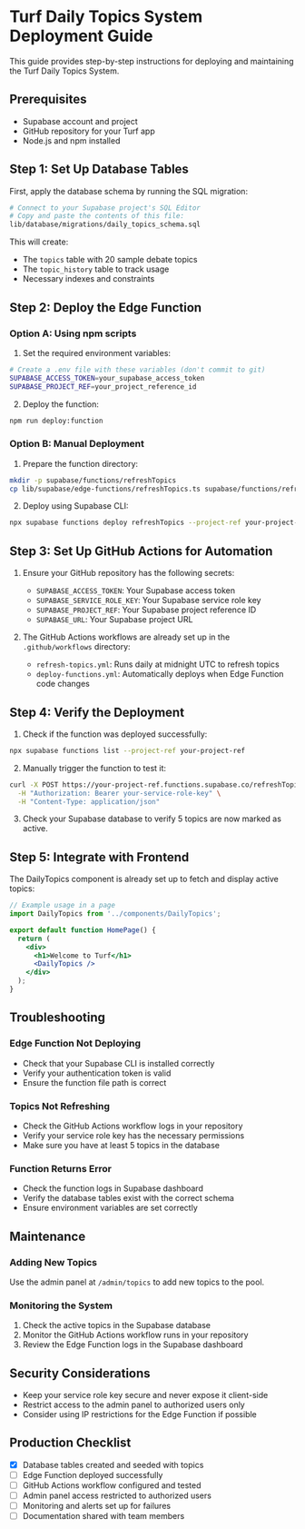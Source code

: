 # Turf Daily Topics System Deployment Guide

This guide provides step-by-step instructions for deploying and maintaining the Turf Daily Topics System.

## Prerequisites

- Supabase account and project
- GitHub repository for your Turf app
- Node.js and npm installed

## Step 1: Set Up Database Tables

First, apply the database schema by running the SQL migration:

```bash
# Connect to your Supabase project's SQL Editor
# Copy and paste the contents of this file:
lib/database/migrations/daily_topics_schema.sql
```

This will create:
- The `topics` table with 20 sample debate topics
- The `topic_history` table to track usage
- Necessary indexes and constraints

## Step 2: Deploy the Edge Function

### Option A: Using npm scripts

1. Set the required environment variables:

```bash
# Create a .env file with these variables (don't commit to git)
SUPABASE_ACCESS_TOKEN=your_supabase_access_token
SUPABASE_PROJECT_REF=your_project_reference_id
```

2. Deploy the function:

```bash
npm run deploy:function
```

### Option B: Manual Deployment

1. Prepare the function directory:

```bash
mkdir -p supabase/functions/refreshTopics
cp lib/supabase/edge-functions/refreshTopics.ts supabase/functions/refreshTopics/index.ts
```

2. Deploy using Supabase CLI:

```bash
npx supabase functions deploy refreshTopics --project-ref your-project-ref --no-verify-jwt
```

## Step 3: Set Up GitHub Actions for Automation

1. Ensure your GitHub repository has the following secrets:
   - `SUPABASE_ACCESS_TOKEN`: Your Supabase access token
   - `SUPABASE_SERVICE_ROLE_KEY`: Your Supabase service role key
   - `SUPABASE_PROJECT_REF`: Your Supabase project reference ID
   - `SUPABASE_URL`: Your Supabase project URL

2. The GitHub Actions workflows are already set up in the `.github/workflows` directory:
   - `refresh-topics.yml`: Runs daily at midnight UTC to refresh topics
   - `deploy-functions.yml`: Automatically deploys when Edge Function code changes

## Step 4: Verify the Deployment

1. Check if the function was deployed successfully:

```bash
npx supabase functions list --project-ref your-project-ref
```

2. Manually trigger the function to test it:

```bash
curl -X POST https://your-project-ref.functions.supabase.co/refreshTopics \
  -H "Authorization: Bearer your-service-role-key" \
  -H "Content-Type: application/json"
```

3. Check your Supabase database to verify 5 topics are now marked as active.

## Step 5: Integrate with Frontend

The DailyTopics component is already set up to fetch and display active topics:

```jsx
// Example usage in a page
import DailyTopics from '../components/DailyTopics';

export default function HomePage() {
  return (
    <div>
      <h1>Welcome to Turf</h1>
      <DailyTopics />
    </div>
  );
}
```

## Troubleshooting

### Edge Function Not Deploying

- Check that your Supabase CLI is installed correctly
- Verify your authentication token is valid
- Ensure the function file path is correct

### Topics Not Refreshing

- Check the GitHub Actions workflow logs in your repository
- Verify your service role key has the necessary permissions
- Make sure you have at least 5 topics in the database

### Function Returns Error

- Check the function logs in Supabase dashboard
- Verify the database tables exist with the correct schema
- Ensure environment variables are set correctly

## Maintenance

### Adding New Topics

Use the admin panel at `/admin/topics` to add new topics to the pool.

### Monitoring the System

1. Check the active topics in the Supabase database
2. Monitor the GitHub Actions workflow runs in your repository
3. Review the Edge Function logs in the Supabase dashboard

## Security Considerations

- Keep your service role key secure and never expose it client-side
- Restrict access to the admin panel to authorized users only
- Consider using IP restrictions for the Edge Function if possible

## Production Checklist

- [x] Database tables created and seeded with topics
- [ ] Edge Function deployed successfully
- [ ] GitHub Actions workflow configured and tested
- [ ] Admin panel access restricted to authorized users
- [ ] Monitoring and alerts set up for failures
- [ ] Documentation shared with team members 